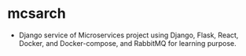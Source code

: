 # mcsarch
- Django service of Microservices project using Django, Flask, React, Docker, and Docker-compose, and RabbitMQ for learning purpose. 


